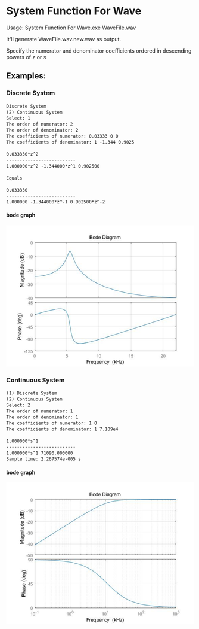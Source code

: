 # System Function For Wave

Usage: System Function For Wave.exe WaveFile.wav

It'll generate WaveFile.wav.new.wav as output.

Specify the numerator and denominator coefficients ordered in descending powers of $z$ or $s$

## Examples: 

### Discrete System

```
Discrete System
(2) Continuous System
Select: 1
The order of numerator: 2
The order of denominator: 2
The coefficients of numerator: 0.03333 0 0
The coefficients of denominator: 1 -1.344 0.9025

0.033330*z^2
--------------------------
1.000000*z^2 -1.344000*z^1 0.902500

Equals

0.033330
--------------------------
1.000000 -1.344000*z^-1 0.902500*z^-2
```

#### bode graph

![figure 1](https://raw.githubusercontent.com/XTXTMTXTX/System-Function-For-Wave/master/figure%201.jpg)

### Continuous System

```
(1) Discrete System
(2) Continuous System
Select: 2
The order of numerator: 1
The order of denominator: 1
The coefficients of numerator: 1 0
The coefficients of denominator: 1 7.109e4

1.000000*s^1
--------------------------
1.000000*s^1 71090.000000
Sample time: 2.267574e-005 s
```

#### bode graph

![figure 2](https://raw.githubusercontent.com/XTXTMTXTX/System-Function-For-Wave/master/figure%202.jpg)


